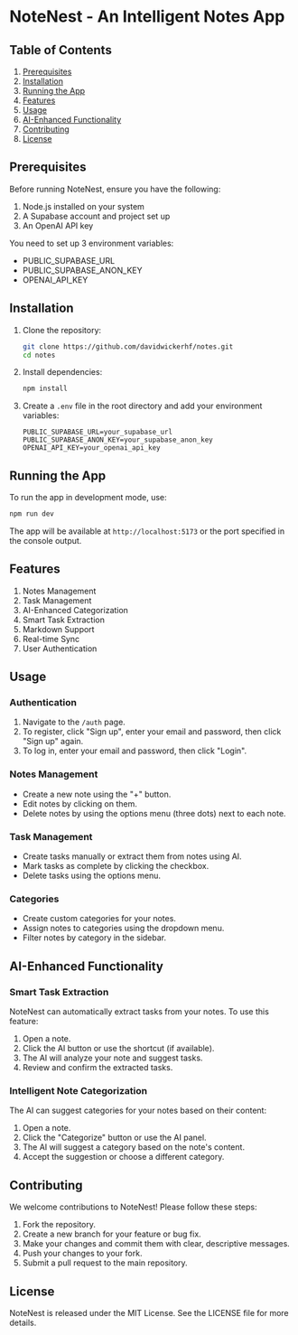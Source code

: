 # NoteNest - An Intelligent Notes App

## Table of Contents

1. [Prerequisites](#prerequisites)
2. [Installation](#installation)
3. [Running the App](#running-the-app)
4. [Features](#features)
5. [Usage](#usage)
6. [AI-Enhanced Functionality](#ai-enhanced-functionality)
7. [Contributing](#contributing)
8. [License](#license)

## Prerequisites

Before running NoteNest, ensure you have the following:

1. Node.js installed on your system
2. A Supabase account and project set up
3. An OpenAI API key

You need to set up 3 environment variables:

- PUBLIC_SUPABASE_URL
- PUBLIC_SUPABASE_ANON_KEY
- OPENAI_API_KEY

## Installation

1. Clone the repository:

   ```bash
   git clone https://github.com/davidwickerhf/notes.git
   cd notes
   ```

2. Install dependencies:

   ```bash
   npm install
   ```

3. Create a `.env` file in the root directory and add your environment variables:
   ```
   PUBLIC_SUPABASE_URL=your_supabase_url
   PUBLIC_SUPABASE_ANON_KEY=your_supabase_anon_key
   OPENAI_API_KEY=your_openai_api_key
   ```

## Running the App

To run the app in development mode, use:

```bash
npm run dev
```

The app will be available at `http://localhost:5173` or the port specified in the console output.

## Features

1. Notes Management
2. Task Management
3. AI-Enhanced Categorization
4. Smart Task Extraction
5. Markdown Support
6. Real-time Sync
7. User Authentication

## Usage

### Authentication

1. Navigate to the `/auth` page.
2. To register, click "Sign up", enter your email and password, then click "Sign up" again.
3. To log in, enter your email and password, then click "Login".

### Notes Management

- Create a new note using the "+" button.
- Edit notes by clicking on them.
- Delete notes by using the options menu (three dots) next to each note.

### Task Management

- Create tasks manually or extract them from notes using AI.
- Mark tasks as complete by clicking the checkbox.
- Delete tasks using the options menu.

### Categories

- Create custom categories for your notes.
- Assign notes to categories using the dropdown menu.
- Filter notes by category in the sidebar.

## AI-Enhanced Functionality

### Smart Task Extraction

NoteNest can automatically extract tasks from your notes. To use this feature:

1. Open a note.
2. Click the AI button or use the shortcut (if available).
3. The AI will analyze your note and suggest tasks.
4. Review and confirm the extracted tasks.

### Intelligent Note Categorization

The AI can suggest categories for your notes based on their content:

1. Open a note.
2. Click the "Categorize" button or use the AI panel.
3. The AI will suggest a category based on the note's content.
4. Accept the suggestion or choose a different category.

## Contributing

We welcome contributions to NoteNest! Please follow these steps:

1. Fork the repository.
2. Create a new branch for your feature or bug fix.
3. Make your changes and commit them with clear, descriptive messages.
4. Push your changes to your fork.
5. Submit a pull request to the main repository.

## License

NoteNest is released under the MIT License. See the LICENSE file for more details.
